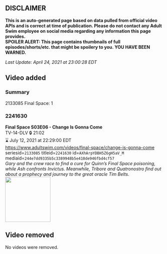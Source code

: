 ## DISCLAIMER
**This is an auto-generated page based on data pulled from official video APIs and is correct at time of publication. Please do not contact any Adult Swim employee on social media regarding any information this page provides.**  
**SPOILER ALERT: This page contains thumbnails of full episodes/shorts/etc. that might be spoilery to you. YOU HAVE BEEN WARNED.**  

_Last Update: April 24, 2021 at 23:00:28 EDT_
## Video added
### Summary
2133085 Final Space: 1  
### 2241630
**Final Space S03E06 - Change Is Gonna Come**  
TV-14-DLV 🔒 21:02  
⌛ July 12, 2021 at 22:29:00 EDT  
https://www.adultswim.com/videos/final-space/change-is-gonna-come  
seriesid=`2133085` titleid=`2241630` id=`AXhArpYDBH5Z6gH5aV_M` mediaid=`244e7dd9335b5c3389948b5e410de946fbd4cf57`  
_Gary and the crew race to find a cure for Quinn’s Final Space poisoning, while Ash confronts Invictus. Meanwhile, Tribore and Quatronostro find out about a prophecy and journey to the great oracle Tim Belts._  
<a href="https://media.cdn.adultswim.com/uploads/20210317/thumbnails/2_213171054418-FinalSpace_306_ChangeIsGonnaCome.jpg"><img src="https://media.cdn.adultswim.com/uploads/20210317/thumbnails/2_213171054418-FinalSpace_306_ChangeIsGonnaCome.jpg" height="144px" /></a>
## Video removed
No videos were removed.  
